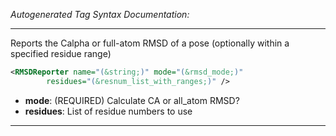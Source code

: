 <!-- THIS IS AN AUTOGENERATED FILE: Don't edit it directly, instead change the schema definition in the code itself. -->

_Autogenerated Tag Syntax Documentation:_

---
Reports the Calpha or full-atom RMSD of a pose (optionally within a specified residue range)

```xml
<RMSDReporter name="(&string;)" mode="(&rmsd_mode;)"
        residues="(&resnum_list_with_ranges;)" />
```

-   **mode**: (REQUIRED) Calculate CA or all_atom RMSD?
-   **residues**: List of residue numbers to use

---
